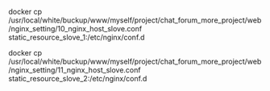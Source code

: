 
docker cp /usr/local/white/buckup/www/myself/project/chat_forum_more_project/web/nginx_setting/10_nginx_host_slove.conf static_resource_slove_1:/etc/nginx/conf.d

docker cp /usr/local/white/buckup/www/myself/project/chat_forum_more_project/web/nginx_setting/11_nginx_host_slove.conf static_resource_slove_2:/etc/nginx/conf.d